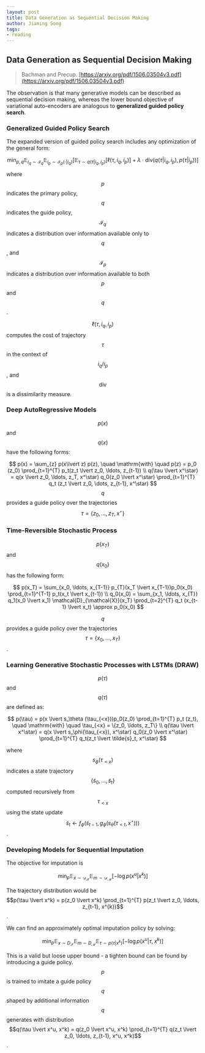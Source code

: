 ```yaml
---
layout: post
title: Data Generation as Sequential Decision Making
author: Jiaming Song
tags:
- reading
---
```


## Data Generation as Sequential Decision Making

> Bachman and Precup. [https://arxiv.org/pdf/1506.03504v3.pdf](https://arxiv.org/pdf/1506.03504v3.pdf)

The observation is that many generative models can be described as sequential decision making, whereas the lower bound objective of variational auto-encoders are analogous to **generalized guided policy search**.

### Generalized Guided Policy Search

The expanded version of guided policy search includes any optimization of the general form:


$$
\min_{p, q} \mathbb{E}_{i_q \sim \mathcal{I}_q} \mathbb{E}_{i_p \sim \mathcal{I}_p(\cdot \lvert i_q)} [\mathbb{E}_{\tau \sim q(\tau \lvert i_q, i_p)}[\ell(\tau, i_q, i_p)] + \lambda \cdot \mathrm{div}(q(\tau\lvert i_q, i_p), p(\tau \lvert i_p))]
$$


where $$p$$ indicates the primary policy, $$q$$ indicates the guide policy, $$\mathcal{I}_q$$ indicates a distribution over information available only to $$q$$, and $$\mathcal{I}_p$$ indicates a distribution over information available to both $$p$$ and $$q$$.

$$\ell(\tau, i_q, i_p)$$ computes the cost of trajectory $$\tau$$ in the context of $$i_q/i_p$$, and $$\mathrm{div}$$ is a dissimilarity measure.



### Deep AutoRegressive Models

$$p(x)$$ and $$q(x)$$ have the following forms:


$$
p(x) = \sum_{z} p(x\lvert z) p(z), \quad \mathrm{with} \quad p(z) = p_0 (z_0) \prod_{t=1}^{T} p_t(z_t \lvert z_0, \ldots, z_{t-1}) \\
q(\tau \lvert x^\star) = q(x \lvert z_0, \ldots, z_T, x^\star) q_0(z_0 \lvert x^\star) \prod_{t=1}^{T} q_t (z_t \lvert z_0, \dots, z_{t-1}, x^\star)
$$
$$q$$ provides a guide policy over the trajectories $$\tau = \{z_0, \ldots, z_T, x^\star\}$$



### Time-Reversible Stochastic Process

$$p(x_T)$$ and $$q(x_0)$$ has the following form:


$$
p(x_T) = \sum_{x_0, \ldots, x_{T-1}} p_{T}(x_T \lvert x_{T-1})p_0(x_0) \prod_{t=1}^{T-1} p_t(x_t \lvert x_{t-1}) \\
q_0(x_0) = \sum_{x_1, \ldots, x_{T}} q_1(x_0 \lvert x_1) \mathcal{D}_{\mathcal{X}}(x_T) \prod_{t=2}^{T} q_t (x_{t-1} \lvert x_t) \approx p_0(x_0)
$$


$$q$$ provides a guide policy over the trajectories $$\tau = \{x_0, \ldots, x_T \}$$.



### Learning Generative Stochastic Processes with LSTMs (DRAW)

$$p(\tau)$$ and $$q(\tau)$$ are defined as:


$$
p(\tau) = p(x \lvert s_\theta (\tau_{<x}))p_0(z_0) \prod_{t=1}^{T} p_t (z_t), \quad \mathrm{with} \quad \tau_{<x} = \{z_0, \ldots, z_T\} \\
q(\tau \lvert x^\star) = q(x \lvert s_\phi(\tau_{<x}), x^\star) q_0(z_0 \lvert x^\star) \prod_{t=1}^{T} q_t(z_t \lvert \tilde{s}_t, x^\star)
$$


where $$s_\phi(\tau_{<x})$$ indicates a state trajectory $$\{\tilde{s}_0, \ldots,  \tilde{s}_t\}$$ computed recursively from $$\tau_{<x}$$ using the state update $$\tilde{s}_t \leftarrow f_\phi(\tilde{s}_{t-1}, g_\phi(s_\theta(\tau_{<t}, x^\star)))$$.



### Developing Models for Sequential Imputation

The objective for imputation is


$$
\min_p \mathbb{E}_{x\sim \mathcal{D}_\mathcal{X}} \mathbb{E}_{m \sim \mathcal{D}_\mathcal{M}} [-\log p(x^u \lvert x^k)]
$$


The trajectory distribution would be $$p(\tau \lvert x^k) = p(z_0 \lvert x^k) \prod_{t=1}^{T} p(z_t \lvert z_0, \ldots, z_{t-1}, x^{k})$$.

We can find an approximately optimal imputation policy by solving:


$$
\min_p \mathbb{E}_{x \sim D_\mathcal{X}}  \mathbb{E}_{m \sim D_\mathcal{M}} \mathbb{E}_{\tau \sim p(\tau \lvert x^k)} [-\log p(x^u \lvert \tau, x^k)]
$$


This is a valid but loose upper bound - a tighten bound can be found by introducing a guide policy. $$p$$ is trained to imitate a guide policy $$q$$ shaped by additional information $$q$$ generates with distribution $$q(\tau \lvert x^u, x^k) = q(z_0 \lvert x^u, x^k) \prod_{t=1}^{T} q(z_t \lvert z_0, \ldots, z_{t-1}, x^u, x^k)$$.


